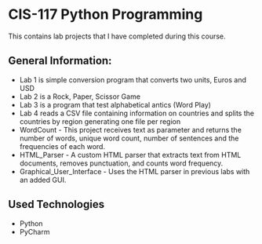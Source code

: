 # CIS-117 Python Programming
This contains lab projects that I have completed during this course.

## General Information:
* Lab 1 is simple conversion program that converts two units, Euros and USD
* Lab 2 is a Rock, Paper, Scissor Game
* Lab 3 is a program that test alphabetical antics (Word Play)
* Lab 4 reads a CSV file containing information on countries and splits the countries by region generating one file per region
* WordCount - This project receives text as parameter and returns the number of words, unique word count, number of sentences and the frequencies of each word.
* HTML_Parser - A custom HTML parser that extracts text from HTML documents, removes punctuation, and counts word frequency.
* Graphical_User_Interface - Uses the HTML parser in previous labs with an added GUI.


## Used Technologies
* Python
* PyCharm
